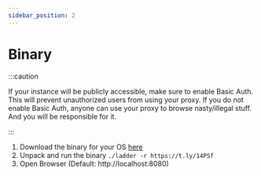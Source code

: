 ```yaml
---
sidebar_position: 2
---
```


# Binary

:::caution

If your instance will be publicly accessible, make sure to enable Basic Auth. This will prevent unauthorized users from using your proxy. If you do not enable Basic Auth, anyone can use your proxy to browse nasty/illegal stuff. And you will be responsible for it.

:::

1. Download the binary for your OS [here](https://github.com/everywall/ladder/releases/latest)
2. Unpack and run the binary `./ladder -r https://t.ly/14PSf`
3. Open Browser (Default: http://localhost:8080)
